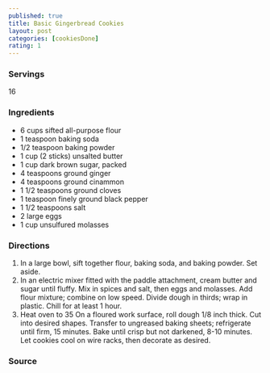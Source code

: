 ```yaml
---
published: true
title: Basic Gingerbread Cookies
layout: post
categories: [cookiesDone]
rating: 1
---
```

### Servings
16

### Ingredients
- 6 cups sifted all-purpose flour
- 1 teaspoon baking soda
- 1/2 teaspoon baking powder
- 1 cup (2 sticks) unsalted butter
- 1 cup dark brown sugar, packed
- 4 teaspoons ground ginger
- 4 teaspoons ground cinammon
- 1 1/2 teaspoons ground cloves
- 1 teaspoon finely ground black pepper
- 1 1/2 teaspoons salt
- 2 large eggs
- 1 cup unsulfured molasses

### Directions
1. In a large bowl, sift together flour, baking soda, and baking powder.  Set aside.
2. In an electric mixer fitted with the paddle attachment, cream butter and sugar until fluffy.  Mix in spices and salt, then eggs and molasses.  Add flour mixture; combine on low speed.  Divide dough in thirds; wrap in plastic.  Chill for at least 1 hour.
3. Heat oven to 35  On a floured work surface, roll dough 1/8 inch thick.  Cut into desired shapes.  Transfer to ungreased baking sheets; refrigerate until firm, 15 minutes.  Bake until crisp but not darkened, 8-10 minutes.  Let cookies cool on wire racks, then decorate as desired.

### Source

